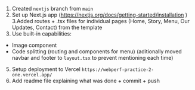 1. Created `nextjs` branch from `main`
2. Set up Next.js app (https://nextjs.org/docs/getting-started/installation )
   3.Added routes + .tsx files for individual pages (Home, Story, Menu, Our Updates, Contact) from the template
3. Use built-in capabilities:

- Image component
- Code splitting (routing and <Link> components for menu)
  (aditionally moved navbar and footer to `layout.tsx` to prevent mentioning each time)

5. Setup deployment to Vercel `https://webperf-practice-2-one.vercel.app/`
6. Add readme file explaining what was done + commit + push
